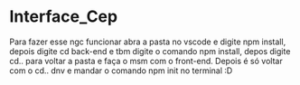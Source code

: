 # Interface_Cep

 Para fazer esse ngc funcionar abra a pasta no vscode e digite npm install,
depois digite cd back-end e tbm digite o comando npm install,
depos digite cd.. para voltar a pasta e faça o msm com o front-end.
 Depois é só voltar com o cd.. dnv e mandar o comando npm init no terminal :D
